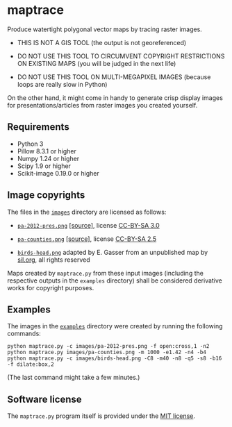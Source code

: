 # maptrace

Produce watertight polygonal vector maps by tracing raster images.

  - THIS IS NOT A GIS TOOL (the output is not georeferenced)

  - DO NOT USE THIS TOOL TO CIRCUMVENT COPYRIGHT RESTRICTIONS ON
    EXISTING MAPS (you will be judged in the next life)
  
  - DO NOT USE THIS TOOL ON MULTI-MEGAPIXEL IMAGES (because loops
    are really slow in Python)
    
On the other hand, it might come in handy to generate crisp display
images for presentations/articles from raster images you created
yourself.

## Requirements

 - Python 3
 - Pillow 8.3.1 or higher
 - Numpy 1.24 or higher
 - Scipy 1.9 or higher
 - Scikit-image 0.19.0 or higher

## Image copyrights

The files in the [`images`](/images) directory are licensed as follows:

  - [`pa-2012-pres.png`](images/pa-2012-pres.png) [[source]](https://commons.wikimedia.org/wiki/File:Pennsylvania-2012_presidential_election-by_county.PNG), license [CC-BY-SA 3.0](https://creativecommons.org/licenses/by-sa/3.0/deed.en)
  
 - [`pa-counties.png`](images/pa-counties.png) [[source]](https://commons.wikimedia.org/wiki/File:US_Census_Bureau_Pennsylvania_County_Map.png), license [CC-BY-SA 2.5](https://creativecommons.org/licenses/by-sa/2.5/deed.en)
 
 - [`birds-head.png`](images/birds-head.png) adapted by E. Gasser from an unpublished map by [sil.org](https://www.sil.org/), all rights reserved

Maps created by `maptrace.py` from these input images (including the respective outputs in the `examples` directory) shall be considered derivative works for copyright purposes.

## Examples

The images in the [`examples`](/examples) directory were created by running the following commands:

    python maptrace.py -c images/pa-2012-pres.png -f open:cross,1 -n2
    python maptrace.py images/pa-counties.png -m 1000 -e1.42 -n4 -b4
    python maptrace.py -c images/birds-head.png -C8 -m40 -n8 -q5 -s8 -b16 -f dilate:box,2

(The last command might take a few minutes.)

## Software license

The `maptrace.py` program itself is provided under the [MIT license](/LICENSE).

